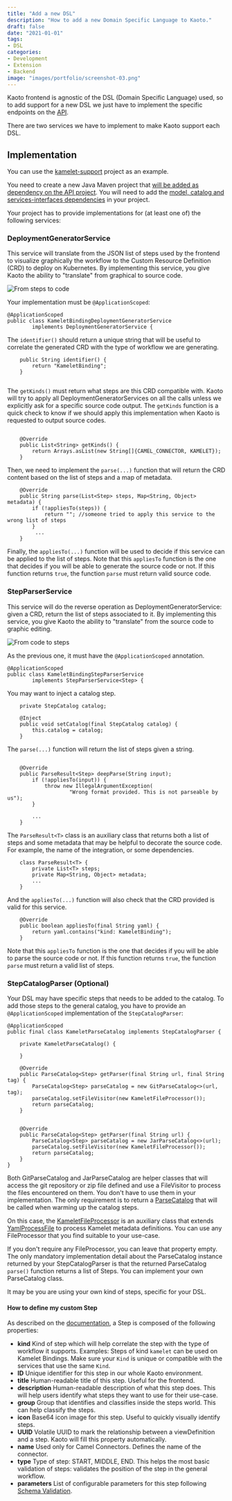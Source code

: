 ```yaml
---
title: "Add a new DSL"
description: "How to add a new Domain Specific Language to Kaoto."
draft: false
date: "2021-01-01"
tags:
- DSL
categories:
- Development
- Extension
- Backend
image: "images/portfolio/screenshot-03.png"
---
```


Kaoto frontend is agnostic of the DSL (Domain Specific Language) used, so to add support for a new DSL we just have to implement the specific endpoints on the [API](https://kaotoio.github.io/kaoto-backend/api/index.html).

There are two services we have to implement to make Kaoto support each DSL.

## Implementation

You can use the [kamelet-support](https://github.com/KaotoIO/kaoto-backend/tree/main/kamelet-support) project as an example.

You need to create a new Java Maven project that [will be added as dependency on the API project](https://github.com/KaotoIO/kaoto-backend/blob/main/api/pom.xml#L88-L92). You will need to add the [model, catalog and services-interfaces dependencies](https://github.com/KaotoIO/kaoto-backend/blob/main/api/pom.xml#L88-L92) in your project.

Your project has to provide implementations for (at least one of) the following services:


### DeploymentGeneratorService

This service will translate from the JSON list of steps used by the frontend to visualize graphically the workflow to the Custom Resource Definition (CRD) to deploy on Kubernetes. By implementing this service, you give Kaoto the ability to "translate" from graphical to source code.

![From steps to code](/images/docs/kaoto-backend-overview-crd.svg "From steps to code")

Your implementation must be `@ApplicationScoped`:

```
@ApplicationScoped
public class KameletBindingDeploymentGeneratorService
        implements DeploymentGeneratorService {

```

The `identifier()` should return a unique string that will be useful to correlate the generated CRD with the type of workflow we are generating.


```
    public String identifier() {
        return "KameletBinding";
    }
    
```

The `getKinds()` must return what steps are this CRD compatible with. Kaoto will try to apply all DeploymentGeneratorServices on all the calls unless we explicitly ask for a specific source code output. The `getKinds` function is a quick check to know if we should apply this implementation when Kaoto is requested to output source codes.

```

    @Override
    public List<String> getKinds() {
        return Arrays.asList(new String[]{CAMEL_CONNECTOR, KAMELET});
    }

```

Then, we need to implement the `parse(...)` function that will return the CRD content based on the list of steps and a map of metadata.

```
    @Override
    public String parse(List<Step> steps, Map<String, Object> metadata) {
        if (!appliesTo(steps)) {
            return ""; //someone tried to apply this service to the wrong list of steps
        }
         ...
    }

```

Finally, the `appliesTo(...)` function will be used to decide if this service can be applied to the list of steps. Note that this `appliesTo` function is the one that decides if you will be able to generate the source code or not. If this function returns `true`, the function `parse` must return valid source code. 


### StepParserService

This service will do the reverse operation as DeploymentGeneratorService: given a CRD, return the list of steps associated to it. By implementing this service, you give Kaoto the ability to "translate" from the source code to graphic editing.

![From code to steps](/images/docs/kaoto-backend-overview-steps.svg "From code to steps")

As the previous one, it must have the `@ApplicationScoped` annotation. 

```
@ApplicationScoped
public class KameletBindingStepParserService
        implements StepParserService<Step> {
```

You may want to inject a catalog step.

```
    private StepCatalog catalog;

    @Inject
    public void setCatalog(final StepCatalog catalog) {
        this.catalog = catalog;
    }
```

The `parse(...)` function will return the list of steps given a string.

```

    @Override
    public ParseResult<Step> deepParse(String input);
        if (!appliesTo(input)) {
            throw new IllegalArgumentException(
                    "Wrong format provided. This is not parseable by us");
        }

        ...
    }

```

The `ParseResult<T>` class is an auxiliary class that returns both a list of steps and some metadata that may be helpful to decorate the source code. For example, the name of the integration, or some dependencies.

```
    class ParseResult<T> {
        private List<T> steps;
        private Map<String, Object> metadata;
        ...
    }
```

And the `appliesTo(...)` function will also check that the CRD provided is valid for this service.

```
    @Override
    public boolean appliesTo(final String yaml) {
        return yaml.contains("kind: KameletBinding");
    }
```

 Note that this `appliesTo` function is the one that decides if you will be able to parse the source code or not. If this function returns `true`, the function `parse` must return a valid list of steps. 


### StepCatalogParser (Optional)

Your DSL may have specific steps that needs to be added to the catalog. To add those steps to the general catalog, you have to provide an `@ApplicationScoped` implementation of the `StepCatalogParser`:


```
@ApplicationScoped
public final class KameletParseCatalog implements StepCatalogParser {

    private KameletParseCatalog() {

    }

    @Override
    public ParseCatalog<Step> getParser(final String url, final String tag) {
        ParseCatalog<Step> parseCatalog = new GitParseCatalog<>(url, tag);
        parseCatalog.setFileVisitor(new KameletFileProcessor());
        return parseCatalog;
    }


    @Override
    public ParseCatalog<Step> getParser(final String url) {
        ParseCatalog<Step> parseCatalog = new JarParseCatalog<>(url);
        parseCatalog.setFileVisitor(new KameletFileProcessor());
        return parseCatalog;
    }
}
```

Both GitParseCatalog and JarParseCatalog are helper classes that will access the git repository or zip file defined and use a FileVisitor to process the files encountered on them. You don't have to use them in your implementation. The only requirement is to return a [ParseCatalog](https://github.com/KaotoIO/kaoto-backend/blob/main/metadata/src/main/java/io/kaoto/backend/metadata/ParseCatalog.java) that will be called when warming up the catalog steps.

On this case, the [KameletFileProcessor](https://github.com/KaotoIO/kaoto-backend/blob/main/kamelet-support/src/main/java/io/kaoto/backend/metadata/parser/step/kamelet/KameletFileProcessor.java) is an auxiliary class that extends [YamlProcessFile](https://github.com/KaotoIO/kaoto-backend/blob/main/metadata/src/main/java/io/kaoto/backend/metadata/parser/YamlProcessFile.java) to process Kamelet metadata definitions. You can use any FileProcessor that you find suitable to your use-case.

If you don't require any FileProcessor, you can leave that property empty. The only mandatory implementation detail about the ParseCatalog instance returned by your StepCatalogParser is that the returned ParseCatalog `parse()` function returns a list of Steps. You can implement your own ParseCatalog class.

It may be you are using your own kind of steps, specific for your DSL.

#### How to define my custom Step

As described on the [documentation](https://kaotoio.github.io/kaoto-backend/#step), a Step is composed of the following properties:

* **kind** Kind of step which will help correlate the step with the type of workflow it supports. Examples: Steps of kind `kamelet` can be used on Kamelet Bindings. Make sure your `Kind` is unique or compatible with the services that use the same `Kind`.
* **ID** Unique identifier for this step in our whole Kaoto environment.
* **title** Human-readable title of this step. Useful for the frontend.
* **description** Human-readable description of what this step does. This will help users identify what steps they want to use for their use-case.
* **group** Group that identifies and classifies inside the steps world. This can help classify the steps.
* **icon** Base64 icon image for this step. Useful to quickly visually identify steps.
* **UUID** Volatile UUID to mark the relationship between a viewDefinition and a step. Kaoto will fill this property automatically.
* **name** Used only for Camel Connectors. Defines the name of the connector. 
* **type** Type of step: START, MIDDLE, END. This helps the most basic validation of steps: validates the position of the step in the general workflow.
* **parameters** List of configurable parameters for this step following [Schema Validation](https://json-schema.org/draft/2020-12/json-schema-validation.html).
